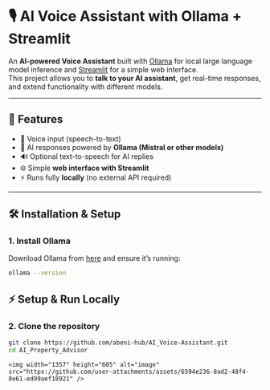 # 🎙️ AI Voice Assistant with Ollama + Streamlit

An **AI-powered Voice Assistant** built with [Ollama](https://ollama.ai) for local large language model inference and [Streamlit](https://streamlit.io) for a simple web interface.  
This project allows you to **talk to your AI assistant**, get real-time responses, and extend functionality with different models.

---

## 📌 Features
- 🎤 Voice input (speech-to-text)  
- 💬 AI responses powered by **Ollama (Mistral or other models)**  
- 🔊 Optional text-to-speech for AI replies  
- 🌐 Simple **web interface with Streamlit**  
- ⚡ Runs fully **locally** (no external API required)  

---

## 🛠️ Installation & Setup

### 1. Install Ollama
Download Ollama from [here](https://ollama.ai/download) and ensure it’s running:

```bash
ollama --version
```
## ⚡ Setup & Run Locally

### 2. Clone the repository
```bash
git clone https://github.com/abeni-hub/AI_Voice-Assistant.git
cd AI_Property_Advisor

```

```
<img width="1357" height="605" alt="image" src="https://github.com/user-attachments/assets/6594e236-8ad2-48f4-8e61-ed99aef18921" />
